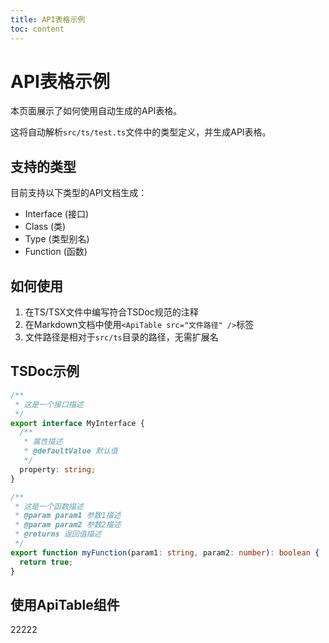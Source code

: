 ```yaml
---
title: API表格示例
toc: content
---
```


# API表格示例

本页面展示了如何使用自动生成的API表格。

这将自动解析`src/ts/test.ts`文件中的类型定义，并生成API表格。

## 支持的类型

目前支持以下类型的API文档生成：

- Interface (接口)
- Class (类)
- Type (类型别名)
- Function (函数)

## 如何使用

1. 在TS/TSX文件中编写符合TSDoc规范的注释
2. 在Markdown文档中使用`<ApiTable src="文件路径" />`标签
3. 文件路径是相对于`src/ts`目录的路径，无需扩展名

## TSDoc示例

```ts
/**
 * 这是一个接口描述
 */
export interface MyInterface {
  /**
   * 属性描述
   * @defaultValue 默认值
   */
  property: string;
}

/**
 * 这是一个函数描述
 * @param param1 参数1描述
 * @param param2 参数2描述
 * @returns 返回值描述
 */
export function myFunction(param1: string, param2: number): boolean {
  return true;
}
``` 

## 使用ApiTable组件

<ApiTable src="ts/test/index"></ApiTable>

22222

